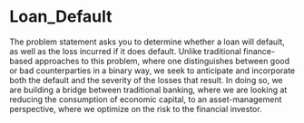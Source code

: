 # Loan_Default
The problem statement asks you to determine whether a loan will default, as well as the loss incurred if it does default. Unlike traditional finance-based approaches to this problem, where one distinguishes between good or bad counterparties in a binary way, we seek to anticipate and incorporate both the default and the severity of the losses that result. In doing so, we are building a bridge between traditional banking, where we are looking at reducing the consumption of economic capital, to an asset-management perspective, where we optimize on the risk to the financial investor.
